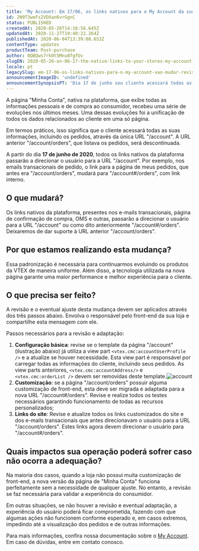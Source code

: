 ```yaml
---
title: 'My Account: Em 17/06, os links nativos para o My Account da sua loja vão mudar - revise suas configurações'
id: 2N9T3weFs2VDXan6vrGgnC
status: PUBLISHED
createdAt: 2020-05-26T14:16:56.645Z
updatedAt: 2020-11-27T19:40:22.264Z
publishedAt: 2020-06-04T13:39:08.653Z
contentType: updates
productTeam: Post-purchase
author: 0QBQws7rk0t5Mnu8fgfUv
slugEN: 2020-05-26-on-06-17-the-native-links-to-your-stores-my-account-page-will-change-review
locale: pt
legacySlug: em-17-06-os-links-nativos-para-o-my-account-vao-mudar-revise-suas
announcementImageID: 'undefined'
announcementSynopsisPT: 'Dia 17 de junho seu cliente acessará todas as suas informações, incluindo os pedidos, através da única URL "/account"'
---
```


A página "Minha Conta", nativa na plataforma, que exibe todas as informações pessoais e de compra ao consumidor, recebeu uma série de evoluções nos últimos meses. Uma dessas evoluções foi a unificação de todos os dados relacionados ao cliente em uma só página. 

Em termos práticos, isso significa que o cliente acessará todas as suas informações, incluindo os pedidos, através da única URL "/account". A URL anterior "/account/orders", que listava os pedidos, será descontinuada.

A partir do dia __17 de junho de 2020__, todos os links nativos da plataforma passarão a direcionar o usuário para a URL "/account". Por exemplo, nos emails transacionais de pedido, o link para a página de meus pedidos, que antes era "/account/orders", mudará para "/account#/orders", com link interno.

## O que mudará?

Os links nativos da plataforma, presentes nos e-mails transacionais, página de confirmação de compra, OMS e outras, passarão a direcionar o usuário para a URL "/account" ou como dito anteriormente "/account#/orders". Deixaremos de dar suporte à URL anterior "/account/orders".

## Por que estamos realizando esta mudança?

Essa padronização é necessária para continuarmos evoluindo os produtos da VTEX de maneira uniforme. Além disso, a tecnologia utilizada na nova página garante uma maior performance e melhor experiência para o cliente.

## O que precisa ser feito?

A revisão e o eventual ajuste desta mudança devem ser aplicados através dos três passos abaixo. Envolva o responsável pelo front-end da sua loja e compartilhe esta mensagem com ele.

Passos necessários para a revisão e adaptação:

1. __Configuração básica__: revise se o template da página "/account" (ilustração abaixo) já utiliza a view part `<vtex.cmc:accountUserProfile />` e a atualize se houver necessidade. Esta view part é responsável por carregar todas as informações do cliente, incluindo seus pedidos. As view parts anteriores, `<vtex.cmc:accountAddress/>` e `<vtex.cmc:orderList />` devem ser removidas deste template.![account](https://cdn.statically.io/gh/vtexdocs/help-center-content/refs/heads/main/docs/pt/announcements/2020/maio/2020-05-26-em-17-06-os-links-nativos-para-o-my-account-vao-mudar-revise-suas_1.png)
2. __Customização__: se a página "/account/orders" possuir alguma customização de front-end, esta deve ser migrada e adaptada para a nova URL "/account#/orders". Revise e realize todos os testes necessários garantindo funcionamento de todas as recursos personalizados;  
3. __Links do site__: Revise e atualize todos os links customizados do site e dos e-mails transacionais que antes direcionavam o usuário para a URL "/account/orders". Estes links agora devem direcionar o usuário para "/account#/orders".

## Quais impactos sua operação poderá sofrer caso não ocorra a adequação?

Na maioria dos casos, quando a loja não possui muita customização de front-end, a nova versão da página de "Minha Conta" funciona perfeitamente sem a necessidade de qualquer ajuste. No entanto, a revisão se faz necessária para validar a experiência do consumidor.

Em outras situações, se não houver a revisão e eventual adaptação, a experiência do usuário poderá ficar comprometida, fazendo com que algumas ações não funcionem conforme esperado e, em casos extremos, impedindo até a visualização dos pedidos e de outras informações.

Para mais informações, confira nossa documentação sobre o [My Account](/pt/tutorial/como-funciona-o-my-account--2BQ3GiqhqGJTXsWVuio3Xh?locale=pt). Em caso de dúvidas, entre em contato conosco.
